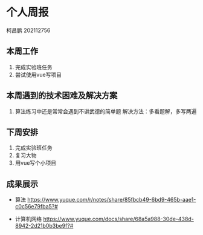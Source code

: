 # 个人周报

柯昌鹏 202112756

## 本周工作

1. 完成实验班任务
2. 尝试使用vue写项目

## 本周遇到的技术困难及解决方案
1. 算法练习中还是常常会遇到不讲武德的简单题
	解决方法：多看题解，多写两遍
## 下周安排

1. 完成实验班任务
2. 复习大物
3. 用vue写个小项目

## 成果展示

- 算法
https://www.yuque.com/r/notes/share/85fbcb49-6bd9-465b-aae1-c0c56e79fba5?#

- 计算机网络
https://www.yuque.com/docs/share/68a5a988-30de-438d-8942-2d21b0b3be9f?#
